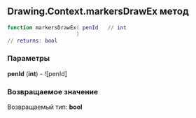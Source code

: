 ## Drawing.Context.markersDrawEx метод


```lua
function markersDrawEx( penId   // int
                      )
// returns: bool
```


### Параметры

**penId** (**int**) - ![penId]

### Возвращаемое значение

Возвращаемый тип: **bool**

